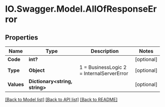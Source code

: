 # IO.Swagger.Model.AllOfResponseError
## Properties

Name | Type | Description | Notes
------------ | ------------- | ------------- | -------------
**Code** | **int?** |  | [optional] 
**Type** | **Object** |   1 &#x3D; BusinessLogic  2 &#x3D; InternalServerError | [optional] 
**Values** | **Dictionary&lt;string, string&gt;** |  | [optional] 

[[Back to Model list]](../README.md#documentation-for-models) [[Back to API list]](../README.md#documentation-for-api-endpoints) [[Back to README]](../README.md)

